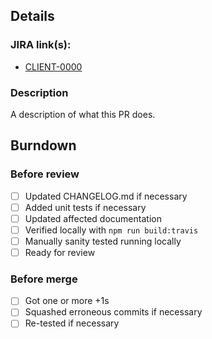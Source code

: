 ## Details

### JIRA link(s):

- [CLIENT-0000](https://issues.corp.twilio.com/browse/CLIENT-0000)

### Description

A description of what this PR does.

## Burndown

### Before review
* [ ] Updated CHANGELOG.md if necessary
* [ ] Added unit tests if necessary
* [ ] Updated affected documentation
* [ ] Verified locally with `npm run build:travis`
* [ ] Manually sanity tested running locally
* [ ] Ready for review

### Before merge
* [ ] Got one or more +1s
* [ ] Squashed erroneous commits if necessary
* [ ] Re-tested if necessary
